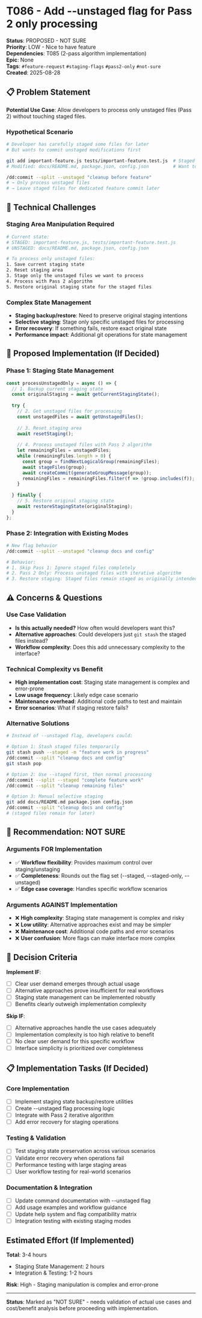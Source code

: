 # T086 - Add --unstaged flag for Pass 2 only processing

**Status**: PROPOSED - NOT SURE  
**Priority**: LOW - Nice to have feature  
**Dependencies**: T085 (2-pass algorithm implementation)  
**Epic**: None  
**Tags**: `#feature-request` `#staging-flags` `#pass2-only` `#not-sure`  
**Created**: 2025-08-28  

## 📋 Problem Statement

**Potential Use Case**: Allow developers to process only unstaged files (Pass 2) without touching staged files.

### Hypothetical Scenario
```bash
# Developer has carefully staged some files for later
# But wants to commit unstaged modifications first

git add important-feature.js tests/important-feature.test.js  # Staged for later
# Modified: docs/README.md, package.json, config.json         # Want to commit now

/dd:commit --split --unstaged "cleanup before feature"
# → Only process unstaged files
# → Leave staged files for dedicated feature commit later
```

## 🤔 Technical Challenges

### Staging Area Manipulation Required
```bash
# Current state:
# STAGED: important-feature.js, tests/important-feature.test.js
# UNSTAGED: docs/README.md, package.json, config.json

# To process only unstaged files:
1. Save current staging state
2. Reset staging area  
3. Stage only the unstaged files we want to process
4. Process with Pass 2 algorithm
5. Restore original staging state for the staged files
```

### Complex State Management
- **Staging backup/restore**: Need to preserve original staging intentions
- **Selective staging**: Stage only specific unstaged files for processing
- **Error recovery**: If something fails, restore exact original state
- **Performance impact**: Additional git operations for state management

## 🎯 Proposed Implementation (If Decided)

### Phase 1: Staging State Management
```javascript
const processUnstagedOnly = async () => {
  // 1. Backup current staging state
  const originalStaging = await getCurrentStagingState();
  
  try {
    // 2. Get unstaged files for processing
    const unstagedFiles = await getUnstagedFiles();
    
    // 3. Reset staging area
    await resetStaging();
    
    // 4. Process unstaged files with Pass 2 algorithm
    let remainingFiles = unstagedFiles;
    while (remainingFiles.length > 0) {
      const group = findNextLogicalGroup(remainingFiles);
      await stageFiles(group);
      await createCommit(generateGroupMessage(group));
      remainingFiles = remainingFiles.filter(f => !group.includes(f));
    }
    
  } finally {
    // 5. Restore original staging state
    await restoreStagingState(originalStaging);
  }
};
```

### Phase 2: Integration with Existing Modes
```bash
# New flag behavior
/dd:commit --split --unstaged "cleanup docs and config"

# Behavior:
# 1. Skip Pass 1: Ignore staged files completely
# 2. Pass 2 Only: Process unstaged files with iterative algorithm
# 3. Restore staging: Staged files remain staged as originally intended
```

## ⚠️ Concerns & Questions

### Use Case Validation
- **Is this actually needed?** How often would developers want this?
- **Alternative approaches**: Could developers just `git stash` the staged files instead?
- **Workflow complexity**: Does this add unnecessary complexity to the interface?

### Technical Complexity vs Benefit
- **High implementation cost**: Staging state management is complex and error-prone
- **Low usage frequency**: Likely edge case scenario  
- **Maintenance overhead**: Additional code paths to test and maintain
- **Error scenarios**: What if staging restore fails?

### Alternative Solutions
```bash
# Instead of --unstaged flag, developers could:

# Option 1: Stash staged files temporarily
git stash push --staged -m "feature work in progress"
/dd:commit --split "cleanup docs and config"  
git stash pop

# Option 2: Use --staged first, then normal processing
/dd:commit --split --staged "complete feature work"
/dd:commit --split "cleanup remaining files"

# Option 3: Manual selective staging
git add docs/README.md package.json config.json
/dd:commit --split "cleanup docs and config"
# (staged files remain for later)
```

## 🤷 Recommendation: NOT SURE

### Arguments FOR Implementation
- ✅ **Workflow flexibility**: Provides maximum control over staging/unstaging
- ✅ **Completeness**: Rounds out the flag set (--staged, --staged-only, --unstaged)
- ✅ **Edge case coverage**: Handles specific workflow scenarios

### Arguments AGAINST Implementation
- ❌ **High complexity**: Staging state management is complex and risky
- ❌ **Low utility**: Alternative approaches exist and may be simpler  
- ❌ **Maintenance cost**: Additional code paths and error scenarios
- ❌ **User confusion**: More flags can make interface more complex

## 💭 Decision Criteria

**Implement IF**:
- [ ] Clear user demand emerges through actual usage
- [ ] Alternative approaches prove insufficient for real workflows
- [ ] Staging state management can be implemented robustly
- [ ] Benefits clearly outweigh implementation complexity

**Skip IF**:
- [ ] Alternative approaches handle the use cases adequately
- [ ] Implementation complexity is too high relative to benefit
- [ ] No clear user demand for this specific workflow
- [ ] Interface simplicity is prioritized over completeness

## 📋 Implementation Tasks (If Decided)

### Core Implementation
- [ ] Implement staging state backup/restore utilities
- [ ] Create --unstaged flag processing logic  
- [ ] Integrate with Pass 2 iterative algorithm
- [ ] Add error recovery for staging operations

### Testing & Validation
- [ ] Test staging state preservation across various scenarios
- [ ] Validate error recovery when operations fail
- [ ] Performance testing with large staging areas
- [ ] User workflow testing for real-world scenarios

### Documentation & Integration  
- [ ] Update command documentation with --unstaged flag
- [ ] Add usage examples and workflow guidance
- [ ] Update help system and flag compatibility matrix
- [ ] Integration testing with existing staging modes

## Estimated Effort (If Implemented)

**Total**: 3-4 hours
- Staging State Management: 2 hours
- Integration & Testing: 1-2 hours

**Risk**: High - Staging manipulation is complex and error-prone

---

**Status**: Marked as "NOT SURE" - needs validation of actual use cases and cost/benefit analysis before proceeding with implementation.
